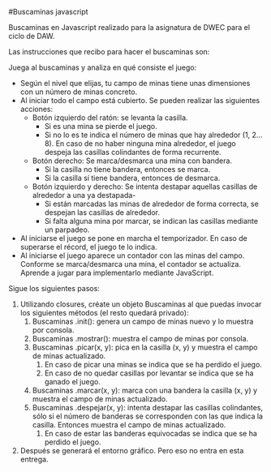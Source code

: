 #Buscaminas javascript

Buscaminas en Javascript realizado para la asignatura de DWEC para el ciclo de DAW.

Las instrucciones que recibo para hacer el buscaminas son:

Juega al buscaminas y analiza en qué consiste el juego:

* Según el nivel que elijas, tu campo de minas tiene unas dimensiones con un número de minas concreto.
* Al iniciar todo el campo está cubierto. Se pueden realizar las siguientes acciones:
    * Botón izquierdo del ratón: se levanta la casilla. 
        * Si es una mina se pierde el juego. 
        * Si no lo es te indica el número de minas que hay alrededor (1, 2... 8). En caso de no haber ninguna mina alrededor, el juego despeja las casillas colindantes de forma recurrente.
    * Botón derecho: Se marca/desmarca una mina con bandera.
        * Si la casilla no tiene bandera, entonces se marca.
        * Si la casilla sí tiene bandera, entonces de desmarca.
    * Botón izquierdo y derecho: Se intenta destapar aquellas casillas de alrededor a una ya destapada-
        * Si están marcadas las minas de alrededor de forma correcta, se despejan las casillas de alrededor.
        * Si falta alguna mina por marcar, se indican las casillas mediante un parpadeo.
* Al iniciarse el juego se pone en marcha el temporizador. En caso de superarse el récord, el juego te lo indica.
* Al iniciarse el juego aparece un contador con las minas del campo. Conforme se marca/desmarca una mina, el contador se actualiza.
Aprende a jugar para implementarlo mediante JavaScript. 

Sigue los siguientes pasos:

1. Utilizando closures, créate un objeto Buscaminas al que puedas invocar los siguientes métodos (el resto quedará privado):
    1. Buscaminas .init(): genera un campo de minas nuevo y lo muestra por consola.
    2. Buscaminas .mostrar(): muestra el campo de minas por consola.
    3. Buscaminas .picar(x, y): pica en la casilla (x, y) y muestra el campo de minas actualizado. 
        1. En caso de picar una minas se indica que se ha perdido el juego. 
        2. En caso de no quedar casillas por levantar se indica que se ha ganado el juego.
    4. Buscaminas .marcar(x, y): marca con una bandera la casilla (x, y) y muestra el campo de minas actualizado.
    5. Buscaminas .despejar(x, y): intenta destapar las casillas colindantes, sólo si el número de banderas se corresponden con las que indica la casilla. Entonces muestra el campo de minas actualizado.
        1. En caso de estar las banderas equivocadas se indica que se ha perdido el juego.
2. Después se generará el entorno gráfico. Pero eso no entra en esta entrega.